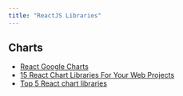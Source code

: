 ```yaml
---
title: "ReactJS Libraries"
---
```


## Charts
- [React Google Charts](https://react-google-charts.com/)
- [15 React Chart Libraries For Your Web Projects](https://technostacks.com/blog/react-chart-libraries/)
- [Top 5 React chart libraries](https://blog.logrocket.com/top-5-react-chart-libraries/)
